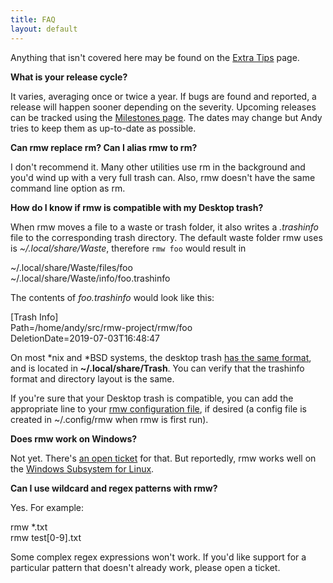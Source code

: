 ```yaml
---
title: FAQ
layout: default
---
```


Anything that isn't covered here may be found on the <a
href="/extra_tips.html">Extra Tips</a> page.

**What is your release cycle?**

It varies, averaging once or twice a year. If bugs are found and
reported, a release will happen sooner depending on the severity.
Upcoming releases can be tracked using the [Milestones
page](https://github.com/theimpossibleastronaut/rmw/milestones). The
dates may change but Andy tries to keep them as up-to-date as
possible.

**Can rmw replace rm? Can I alias rmw to rm?**

I don't recommend it. Many other utilities use rm in the background and
you'd wind up with a very full trash can. Also, rmw doesn't have the
same command line option as rm.

**How do I know if rmw is compatible with my Desktop trash?**

When rmw moves a file to a waste or trash folder, it also writes a
*.trashinfo* file to the corresponding trash directory. The default
waste folder rmw uses is *~/.local/share/Waste*, therefore <code
class="w3-codespan">rmw foo</code> would result in

<p class="w3-code">
  ~/.local/share/Waste/files/foo<br />
  ~/.local/share/Waste/info/foo.trashinfo
</p>

The contents of *foo.trashinfo* would look like this:

<p class="w3-code">
  [Trash Info]<br />
  Path=/home/andy/src/rmw-project/rmw/foo<br />
  DeletionDate=2019-07-03T16:48:47
</p>

On most *nix and *BSD systems, the desktop trash [has the same
format](https://specifications.freedesktop.org/trash-spec/trashspec-latest.html),
and is located in **~/.local/share/Trash**. You can verify that the
trashinfo format and directory layout is the same.

If you're sure that your Desktop trash is compatible, you can add the
appropriate line to your [rmw configuration
file](https://github.com/theimpossibleastronaut/rmw/blob/master/rmwrc.example),
if desired (a config file is created in ~/.config/rmw when rmw is first run).

**Does rmw work on Windows?**

Not yet. There's [an open
ticket](https://github.com/theimpossibleastronaut/rmw/issues/71) for
that. But reportedly, rmw works well on the <a
href="https://github.com/ethanhs/WSL-Programs">Windows Subsystem for
Linux</a>.

**Can I use wildcard and regex patterns with rmw?**

Yes. For example:

<p class="w3-code">
  rmw *.txt<br />
  rmw test[0-9].txt
</p>

Some complex regex expressions won't work. If you'd like support
for a particular pattern that doesn't already work, please open a
ticket.
